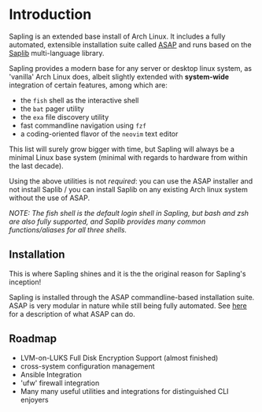 # Introduction

Sapling is an extended base install of Arch Linux. It includes a fully automated,
extensible installation suite called [ASAP](/asap/README.md) and runs based on
the [Saplib](/saplib/README.md) multi-language library.

Sapling provides a modern base for any server or desktop linux system, as
'vanilla' Arch Linux does, albeit slightly extended with **system-wide**
integration of certain features, among which are:

- the `fish` shell as the interactive shell
- the `bat` pager utility
- the `exa` file discovery utility
- fast commandline navigation using `fzf`
- a coding-oriented flavor of the `neovim` text editor

This list will surely grow bigger with time, but Sapling will always be a minimal
Linux base system (minimal with regards to hardware from within the last decade).

Using the above utilities is not *required*: you can use the ASAP installer and
not install Saplib / you can install Saplib on any existing Arch linux system
without the use of ASAP.

*NOTE: The fish shell is the default login shell in Sapling, but bash and zsh are
also fully supported, and Saplib provides many common functions/aliases for all
three shells.*

## Installation

This is where Sapling shines and it is the the original reason for Sapling's inception!

Sapling is installed through the ASAP commandline-based installation suite.
ASAP is very modular in nature while still being fully automated.
See [here](/asap/README.md) for a description of what ASAP can do.

## Roadmap

- LVM-on-LUKS Full Disk Encryption Support (almost finished)
- cross-system configuration management
- Ansible Integration
- 'ufw' firewall integration
- Many many useful utilities and integrations for distinguished CLI enjoyers
